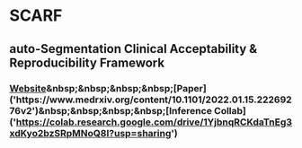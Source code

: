 # SCARF
## auto-Segmentation Clinical Acceptability & Reproducibility Framework
### [Website]('https://scarfai.ca')&nbsp;&nbsp;&nbsp;&nbsp;[Paper]('https://www.medrxiv.org/content/10.1101/2022.01.15.22269276v2')&nbsp;&nbsp;&nbsp;&nbsp;[Inference Collab]('https://colab.research.google.com/drive/1YjbnqRCKdaTnEg3xdKyo2bzSRpMNoQ8I?usp=sharing')